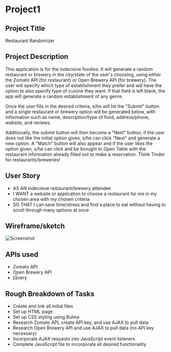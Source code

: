 # Project1

## Project Title
Restaurant Randomizer

## Project Description
This application is for the indecisive foodies. It will generate a random restaurant or brewery in the city/state of the user's choosing, using either the Zomato API (for restaurant) or Open Brewery API (for brewery). The user will specify which type of establishment they prefer and will have the option to also specify type of cuisine they want. If that field is left blank, the app will generate a random establishment of any genre. 

Once the user fills in the desired criteria, s/he will hit the "Submit" button and a single restaurant or brewery option will be generated below, with information such as name, description/type of food, address/phone, website, and reviews.

Additionally, the submit button will then become a "Next" button; if the user does not like the initial option given, s/he can click "Next" and generate a new option. A "Match" button will also appear and if the user likes the option given, s/he can click and be brought to Open Table with the restaurant information already filled out to make a reservation. Think Tinder for restaurants/breweries!

## User Story
* AS AN indecisive restaurant/brewery attendee
* I WANT a website or application to choose a restaurant for me in my chosen area with my chosen criteria
* SO THAT I can save time/stress and find a place to eat without having to scroll through many options at once

## Wireframe/sketch
![Screenshot](Assets/page-screenshot.png)

## APIs used
* Zomato API 
* Open Brewery API 
* jQuery

## Rough Breakdown of Tasks
* Create and link all initial files
* Set up HTML page
* Set up CSS styling using Bulma
* Research Zomato API, create API key, and use AJAX to pull data
* Research Open Brewery API and use AJAX to pull data (no API key necessary)
* Incorporate AJAX requests into JavaScript event listeners
* Complete JavaScript file to incorporate all desired functionality
